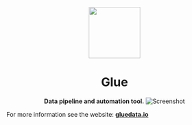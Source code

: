 <div align="center">
  <img src="https://glue-data-io.s3-us-west-2.amazonaws.com/icons/logo.svg" height="120">
  <h1>Glue</h1>
  <strong>Data pipeline and automation tool.</strong>
  <img src="https://glue-data-io.s3-us-west-2.amazonaws.com/images/app_image_ds2.png" alt="Screenshot">
</div>

For more information see the website: [**gluedata.io**](https://gluedata.io)
